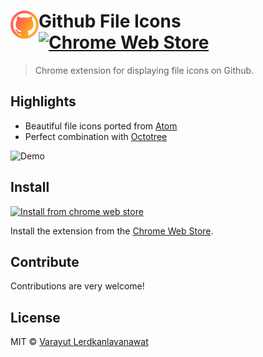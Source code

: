 # <img src="./icons/original/icon.png" width="45" align="left"> Github File Icons [![Chrome Web Store](https://img.shields.io/chrome-web-store/v/kkokonbjllgdmblmbichgkkikhlcnekp.svg)](https://chrome.google.com/webstore/detail/github-file-icons/kkokonbjllgdmblmbichgkkikhlcnekp)

> Chrome extension for displaying file icons on Github. 

## Highlights

- Beautiful file icons ported from [Atom](https://github.com/file-icons/atom)
- Perfect combination with [Octotree](https://github.com/buunguyen/octotree)

![Demo](https://user-images.githubusercontent.com/4281887/34644898-60a7f9a4-f340-11e7-8a90-d94243a764d7.gif)

## Install

[![Install from chrome web store](https://developer.chrome.com/webstore/images/ChromeWebStore_Badge_v2_340x96.png)](https://chrome.google.com/webstore/detail/github-file-icons/kkokonbjllgdmblmbichgkkikhlcnekp)

Install the extension from the [Chrome Web Store](https://chrome.google.com/webstore/detail/github-file-icons/kkokonbjllgdmblmbichgkkikhlcnekp).

## Contribute

Contributions are very welcome!

## License

MIT © [Varayut Lerdkanlayanawat](https://github.com/lvarayut)

